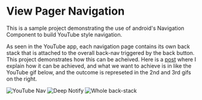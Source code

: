 # View Pager Navigation

This is a sample project demonstrating the use of android's Navigation Component to build YouTube style navigation.

As seen in the YouTube app, each navigation page contains its own back stack that is attached to the overall back-nav triggered by the back button. This project demonstrates how this can be acheived.
Here is a [post](https://android.jlelse.eu/instagram-style-navigation-using-navigation-component-854037cf1389) where I explain how it can be achieved, and what we want to achieve is in like the YouTube gif below, and the outcome is represeted in the 2nd and 3rd gifs on the right.

![YouTube Nav](https://gdurl.com/vC2n) ![Deep Notify](https://gdurl.com/tsHD) ![Whole back-stack](https://gdurl.com/7PnxO)


